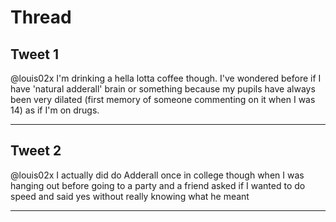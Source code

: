 # Thread

## Tweet 1

@louis02x I'm drinking a hella lotta coffee though. I've wondered before if I have 'natural adderall' brain or something because my pupils have always been very dilated (first memory of someone commenting on it when I was 14) as if I'm on drugs.

---

## Tweet 2

@louis02x I actually did do Adderall once in college though when I was hanging out before going to a party and a friend asked if I wanted to do speed and said yes without really knowing what he meant

---

